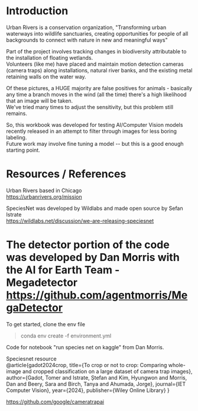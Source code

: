 # Introduction
Urban Rivers is a conservation organization, "Transforming urban waterways into wildlife sanctuaries, creating opportunities for people of all backgrounds to connect with nature in new and meaningful ways"  

Part of the project involves tracking changes in biodiversity attributable to the installation of floating wetlands.  
Volunteers (like me) have placed and maintain motion detection cameras (camera traps) along installations, natural river banks, and the existing metal retaining walls on the water way.  

Of these pictures, a HUGE majority are false positives for animals - basically any time a branch moves in the wind (all the time) there's a high likelihood that an image will be taken.  
We've tried many times to adjust the sensitivity, but this problem still remains.  

So, this workbook was developed for testing AI/Computer Vision models recently released in an attempt to filter through images for less boring labeling.  
Future work may involve fine tuning a model -- but this is a good enough starting point.  


# Resources / References
Urban Rivers based in Chicago  
https://urbanrivers.org/mission  

SpeciesNet was developed by Wildlabs and made open source by Sefan Istrate  
https://wildlabs.net/discussion/we-are-releasing-speciesnet  

The detector portion of the code was developed by Dan Morris with the AI for Earth Team - Megadetector  
https://github.com/agentmorris/MegaDetector  
=======
To get started, clone the env file 
> conda env create -f environment.yml



Code for notebook "run species net on kaggle" from Dan Morris.  


Speciesnet resource  
@article{gadot2024crop,
  title={To crop or not to crop: Comparing whole-image and cropped classification on a large dataset of camera trap images},
  author={Gadot, Tomer and Istrate, Ștefan and Kim, Hyungwon and Morris, Dan and Beery, Sara and Birch, Tanya and Ahumada, Jorge},
  journal={IET Computer Vision},
  year={2024},
  publisher={Wiley Online Library}
}

https://github.com/google/cameratrapai